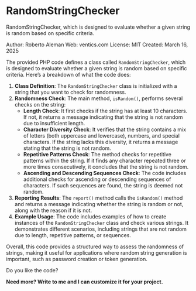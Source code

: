# RandomStringChecker
RandomStringChecker, which is designed to evaluate whether a given string is random based on specific criteria.

Author: Roberto Aleman
Web: ventics.com
License: MIT
Created: March 16, 2025

<span class="">The provided PHP code defines a class called <code translate="no">RandomStringChecker</code>, which is designed to evaluate whether a given string is random based on specific criteria. Here’s a breakdown of what the code does:</span>
<ol class="">
 	<li class=""><span class=""><strong>Class Definition</strong>: The <code translate="no">RandomStringChecker</code> class is initialized with a string that you want to check for randomness.</span></li>
 	<li class=""><span class=""><strong>Randomness Check</strong>: The main method, <code translate="no">isRandom()</code>, performs several checks on the string:</span>
<ul class="">
 	<li class=""><strong>Length Check</strong>: It first checks if the string has at least 10 characters. If not, it returns a message indicating that the string is not random due to insufficient length.</li>
 	<li class=""><strong>Character Diversity Check</strong>: It verifies that the string contains a mix of letters (both uppercase and lowercase), numbers, and special characters. If the string lacks this diversity, it returns a message stating that the string is not random.</li>
 	<li class=""><strong>Repetitive Patterns Check</strong>: The method checks for repetitive patterns within the string. If it finds any character repeated three or more times consecutively, it concludes that the string is not random.</li>
 	<li class=""><strong>Ascending and Descending Sequences Check</strong>: The code includes additional checks for ascending or descending sequences of characters. If such sequences are found, the string is deemed not random.</li>
</ul>
</li>
 	<li class=""><span class=""><strong>Reporting Results</strong>: The <code translate="no">report()</code> method calls the <code translate="no">isRandom()</code> method and returns a message indicating whether the string is random or not, along with the reason if it is not.</span></li>
 	<li class=""><span class=""><strong>Example Usage</strong>: The code includes examples of how to create instances of the <code translate="no">RandomStringChecker</code> class and check various strings. It demonstrates different scenarios, including strings that are not random due to length, repetitive patterns, or sequences.</span></li>
</ol>
<span class="">Overall, this code provides a structured way to assess the randomness of strings, making it useful for applications where random string generation is important, such as password creation or token generation.</span>

<p>Do you like the code?</p>
<p><b>Need more? Write to me and I can customize it for your project.</b></p>

